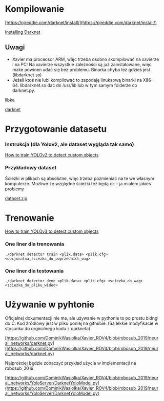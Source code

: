 # Kompilowanie

[https://pjreddie.com/darknet/install/](https://pjreddie.com/darknet/install/)

[Installing Darknet](https://pjreddie.com/darknet/install/)

## Uwagi

- Xavier ma proceosor ARM, więc trzeba osobno skompilować na xavierze i na PC! Na xavierze wszystkie zależności są już zainstalowane, więc make powinen udać się bez problemu. Binarka chyba też gdzieś jest (libdarknet.so)
- Jeżeli ktoś nie lubi kompilować to zapodaję linuksową binarki na X86-64. libdarknet.so dać do /usr/lib lub w tym samym folderze co darknet.py. 

[libka](libdarknet.so)

[darknet](darknet)

# Przygotowanie datasetu

### Instrukcja (dla Yolov2, ale dataset wygląda tak samo)

[How to train YOLOv2 to detect custom objects](https://medium.com/@manivannan_data/how-to-train-yolov2-to-detect-custom-objects-9010df784f36)

### Przykładowy dataset

Ścieżki w plikach są absolutne, więc trzeba pozmieniać na te we własnym komputerze. Możliwe że względne ścieżki też będą ok - ja miałem jakieś problemy

[dataset.zip](dataset-1cd5f842-407e-4cf4-bc59-afc9974e32a2.zip)

# Trenowanie

[How to train YOLOv3 to detect custom objects](https://medium.com/@manivannan_data/how-to-train-yolov3-to-detect-custom-objects-ccbcafeb13d2)

### One liner dla trenowania

    ./darknet detector train <plik.data> <plik.cfg> <opcjonalna_sciezka_do_poprzednich_wag>

### One liner dla testowania

    ./darknet detector demo <plik.data> <plik.cfg> <sciezka_do_wag> <sciezka_do_pliku_wideo>

# Używanie w pyhtonie

Oficjalnej dokumentacji nie ma, ale używanie w pythonie to po prostu bidngi do C. Kod źródłowy jest w pliku poniej na githubie. (Są lekkie modyfikacie w stosunku do orginalnego kodu z darkneta)

[https://github.com/DominikWasiolka/Xavier_ROV4/blob/robosub_2019/neural_networks/darknet.py](https://github.com/DominikWasiolka/Xavier_ROV4/blob/robosub_2019/neural_networks/darknet.py)

Najprościej będzie zobaczyć przykład użycia w implementacji na robosub_2019

[https://github.com/DominikWasiolka/Xavier_ROV4/blob/robosub_2019/neural_networks/YoloServer/DarknetYoloModel.py](https://github.com/DominikWasiolka/Xavier_ROV4/blob/robosub_2019/neural_networks/YoloServer/DarknetYoloModel.py)
